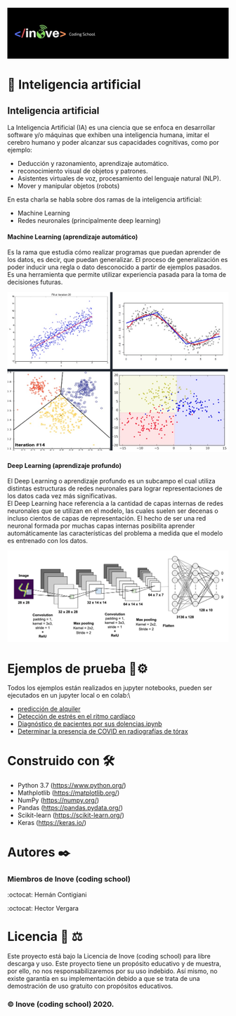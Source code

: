 ![logotipo](images/inove.jpg)
# :robot:	Inteligencia artificial
## Inteligencia artificial
La Inteligencia Artificial (IA) es una ciencia que se enfoca en desarrollar software y/o máquinas que exhiben una inteligencia humana, imitar el cerebro humano y poder alcanzar sus capacidades cognitivas, como por ejemplo:

- Deducción y razonamiento, aprendizaje automático.
- reconocimiento visual de objetos y patrones.
- Asistentes virtuales de voz, procesamiento del lenguaje natural (NLP).
- Mover y manipular objetos (robots)

En esta charla se habla sobre dos ramas de la inteligencia artificial:
- Machine Learning
- Redes neuronales (principalmente deep learning)

#### Machine Learning (aprendizaje automático)
Es la rama que estudia cómo realizar programas que puedan aprender de los datos, es decir, que puedan generalizar. El proceso de generalización es poder inducir una regla o dato desconocido a partir de ejemplos pasados. Es una herramienta que permite utilizar experiencia pasada para la toma de decisiones futuras.

![machinelearning](images/machinelearning.jpg)

#### Deep Learning (aprendizaje profundo)
El Deep Learning o aprendizaje profundo es un subcampo el cual utiliza distintas estructuras de redes neuronales para lograr representaciones de los datos cada vez más significativas.\
El Deep Learning hace referencia a la cantidad de capas internas de redes neuronales que se utilizan en el modelo, las cuales suelen ser decenas o incluso cientos de capas de representación. El hecho de ser una red neuronal formada por muchas capas internas posibilita aprender automáticamente las características del problema a medida que el modelo es entrenado con los datos.

![deeplearning](images/deeplearning.png)

# Ejemplos de prueba 🔧⚙️
Todos los ejemplos están realizados en jupyter notebooks, pueden ser ejecutados en un jupyter local o en colab:\
- [predicción de alquiler](https://github.com/InoveProyectos/charla_ia_ieee/blob/master/1_prediccion_alquiler.ipynb)
- [Detección de estrés en el ritmo cardíaco](https://github.com/InoveProyectos/charla_ia_ieee/blob/master/2_Clasificador_de_stress_autom%C3%A1tico_con_Machine_Learning.ipynb)
- [Diagnóstico de pacientes por sus dolencias.ipynb](https://github.com/InoveProyectos/charla_ia_ieee/blob/master/3_Predictor_de_diagn%C3%B3stico_de_un_paciente_por_sus_dolencias.ipynb)
- [Determinar la presencia de COVID en radiografías de tórax](https://github.com/InoveProyectos/charla_ia_ieee/blob/master/4_Detecci%C3%B3n_de_COVID_en_pulmones.ipynb)

# Construido con 🛠️
- Python 3.7 (https://www.python.org/)
- Mathplotlib (https://matplotlib.org/)
- NumPy (https://numpy.org/)
- Pandas (https://pandas.pydata.org/)
- Scikit-learn (https://scikit-learn.org/)
- Keras (https://keras.io/)


# Autores ✒️
### Miembros de Inove (coding school)
:octocat: Hernán Contigiani 

:octocat: Hector Vergara

# Licencia 📄 :balance_scale:
Este proyecto está bajo la Licencia de Inove (coding school) para libre descarga y uso. Este proyecto tiene un propósito educativo y de muestra, por ello, no nos responsabilizaremos por su uso indebido. Así mismo, no existe garantía en su implementación debido a que se trata de una demostración de uso gratuito con propósitos educativos. 
### :copyright: Inove (coding school) 2020.



